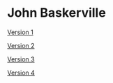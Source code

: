 # John Baskerville

[Version 1](https://katiedonnelly1.github.io/baskerville1/baskerville1.html)

[Version 2](https://katiedonnelly1.github.io/baskerville1/baskerville1copy2.html) 

[Version 3](https://katiedonnelly1.github.io/baskerville1/baskerville3.html)

[Version 4](https://katiedonnelly1.github.io/baskerville1/baskerville4.html)
